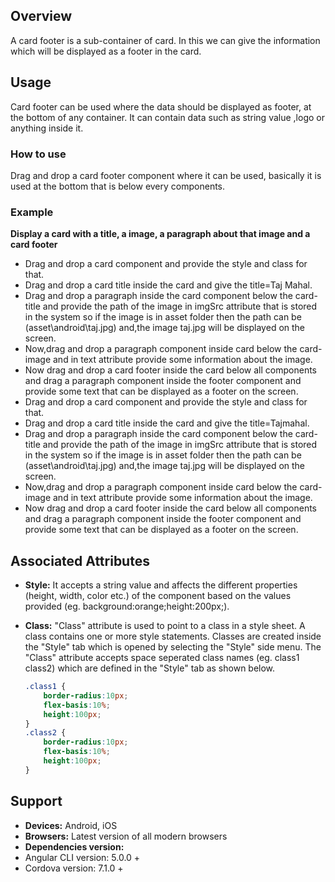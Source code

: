 ## Overview
A card footer is a sub-container of card. In this we can give the information which will be displayed as a footer in the card.
## Usage
Card footer can be used where the data should be displayed as footer, at the bottom of any container. It can contain data such as string value ,logo or anything  inside it. 
### How to use     
Drag and drop a card footer component where it can be used, basically it is used at the bottom that is below every components.
### Example
**Display a card with a title, a image, a paragraph about that image and a card footer** 
- Drag and drop a card component and provide the style and class for that. 
- Drag and drop a card title inside the card and give the title=Taj Mahal.
- Drag and drop a paragraph inside the card component below the card-title and provide the path of the image in imgSrc attribute that is stored in the system so if the image is in asset folder then the path can be (asset\android\taj.jpg) and,the image taj.jpg will be displayed on the screen. 
- Now,drag and drop a paragraph component inside card below the card-image and in text attribute provide some information about the image.
- Now drag and drop a card footer inside the card below all components and drag a paragraph component inside the footer component and provide some text that can be displayed as a footer on the screen.  
- Drag and drop a card component and provide the style and class for that.
- Drag and drop a card title inside the card and give the title=Tajmahal.
- Drag and drop a paragraph inside the card component below the card-title and provide the path of the image in imgSrc attribute that is stored in the system so if the image is in asset folder then the path can be (asset\android\taj.jpg) and,the image taj.jpg will be displayed on the screen.
- Now,drag and drop a paragraph component inside card below the card-image and in text attribute provide some information about the image.
- Now drag and drop a card footer inside the card below all components and drag a paragraph component inside the footer component and provide some text that can be displayed as a footer on the screen.
## Associated Attributes
- **Style:** It accepts a string value and affects the different properties (height, width, color etc.) of the component based on the values provided (eg. background:orange;height:200px;).

- **Class:** "Class" attribute is used to point to a class in a style sheet. A class contains one or more style statements. Classes are created inside the "Style" tab which is opened by selecting the "Style" side menu. The "Class" attribute accepts space seperated class names (eg. class1 class2) which are defined in the "Style" tab as shown below.
    ```css
    .class1 {
        border-radius:10px;
        flex-basis:10%;
        height:100px;
    }
    .class2 {
        border-radius:10px;
        flex-basis:10%;
        height:100px;
    }
    
    ```
## Support
- **Devices:** Android, iOS
- **Browsers:**  Latest version of all modern browsers
- **Dependencies version:**
- Angular CLI version: 5.0.0 + 
- Cordova version: 7.1.0 + 
